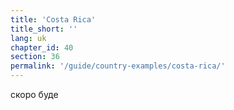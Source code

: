 ```yaml
---
title: 'Costa Rica'
title_short: ''
lang: uk
chapter_id: 40
section: 36
permalink: '/guide/country-examples/costa-rica/'
---
```


скоро буде
